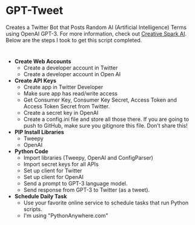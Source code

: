 # GPT-Tweet
Creates a Twitter Bot that Posts Random AI (Artificial Intelligence) Terms using OpenAI GPT-3.  For more information, check out [Creative Spark AI](https://www.creativespark.ai). Below are the steps I took to get this script completed.
#
- **Create Web Accounts**
    - Create a developer account in Twitter
    - Create a developer account in Open AI
- **Create API Keys**
    - Create app in Twitter Developer
    - Make sure app has read/write access
    - Get Consumer Key, Consumer Key Secret, Access Token and Access Token Secret from Twitter.
    - Create a secret key in OpenAI
    - Create a config.ini file and store all those there.  If you are going to push to GitHub, make sure you gitignore this file. Don’t share this!
- **PIP Install Libraries**
    - Tweepy
    - OpenAI
- **Python Code**
    - Import libraries (Tweepy, OpenAI and ConfigParser)
    - Import secret keys for all APIs
    - Set up client for Twitter
    - Set up client for OpenAI
    - Send a prompt to GPT-3 language model.
    - Send response from GPT-3 to Twitter (as a tweet).
- **Schedule Daily Task**
    - Use your favorite online service to schedule tasks that run Python scripts.
    - I'm using "PythonAnywhere.com"
